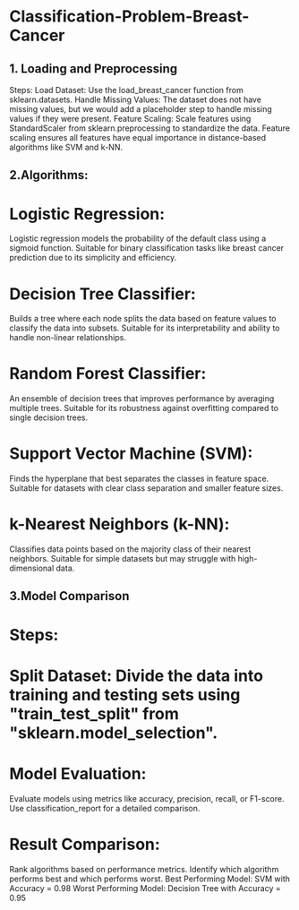 # Classification-Problem-Breast-Cancer
## 1. Loading and Preprocessing
Steps:
Load Dataset: Use the load_breast_cancer function from sklearn.datasets.
Handle Missing Values: The dataset does not have missing values, but we would add a placeholder step to handle missing values if they were present.
Feature Scaling: Scale features using StandardScaler from sklearn.preprocessing to standardize the data. Feature scaling ensures all features have equal importance in distance-based algorithms like SVM and k-NN.
## 2.Algorithms:
# Logistic Regression:
Logistic regression models the probability of the default class using a sigmoid function.
Suitable for binary classification tasks like breast cancer prediction due to its simplicity and efficiency.

# Decision Tree Classifier:
Builds a tree where each node splits the data based on feature values to classify the data into subsets.
Suitable for its interpretability and ability to handle non-linear relationships.

# Random Forest Classifier:
An ensemble of decision trees that improves performance by averaging multiple trees.
Suitable for its robustness against overfitting compared to single decision trees.

# Support Vector Machine (SVM):
Finds the hyperplane that best separates the classes in feature space.
Suitable for datasets with clear class separation and smaller feature sizes.

# k-Nearest Neighbors (k-NN):
Classifies data points based on the majority class of their nearest neighbors.
Suitable for simple datasets but may struggle with high-dimensional data.

## 3.Model Comparison
# Steps:
# Split Dataset: Divide the data into training and testing sets using "train_test_split" from "sklearn.model_selection".
# Model Evaluation:
Evaluate models using metrics like accuracy, precision, recall, or F1-score.
Use classification_report for a detailed comparison.
# Result Comparison:
Rank algorithms based on performance metrics.
Identify which algorithm performs best and which performs worst.
Best Performing Model: SVM with Accuracy = 0.98
Worst Performing Model: Decision Tree with Accuracy = 0.95
